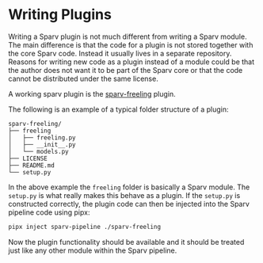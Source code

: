 # Writing Plugins
Writing a Sparv plugin is not much different from writing a Sparv module. The main difference is that the code for a
plugin is not stored together with the core Sparv code. Instead it usually lives in a separate repository. Reasons for
writing new code as a plugin instead of a module could be that the author does not want it to be part of the Sparv core
or that the code cannot be distributed under the same license.

A working sparv plugin is the [sparv-freeling](https://github.com/spraakbanken/sparv-freeling) plugin.

The following is an example of a typical folder structure of a plugin:
```
sparv-freeling/
├── freeling
│   ├── freeling.py
│   ├── __init__.py
│   └── models.py
├── LICENSE
├── README.md
└── setup.py
```

In the above example the `freeling` folder is basically a Sparv module. The `setup.py` is what really makes this behave
as a plugin. If the `setup.py` is constructed correctly, the plugin code can then be injected into the Sparv pipeline
code using pipx:

```bash
pipx inject sparv-pipeline ./sparv-freeling
```

Now the plugin functionality should be available and it should be treated just like any other module within the Sparv
pipeline.
